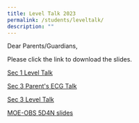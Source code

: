 ```yaml
---
title: Level Talk 2023
permalink: /students/leveltalk/
description: ""
---
```

Dear Parents/Guardians,

Please click the link to download the slides. 

[Sec 1 Level Talk ](/files/Sec%201%20Level%20Talk%20Slides%2013%20Jan_compressed.pdf)

[Sec 3 Parent's ECG Talk](/files/Sec%203%20Parent's%20ECG%20Briefing.pdf)

[Sec 3 Level Talk](/files/2023_Sec%203%20Level%20Talk.pdf)

[MOE-OBS 5D4N slides](/files/5D4N%202023%20MOE-OBS%20Parent%20Briefing%20Slides.pdf)